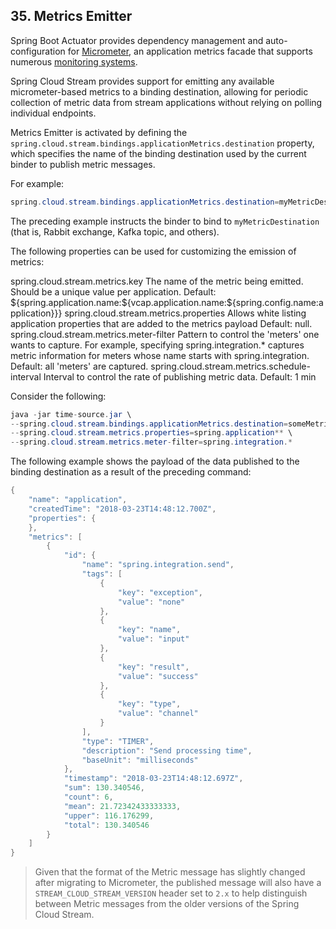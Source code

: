 ## 35. Metrics Emitter

Spring Boot Actuator provides dependency management and auto-configuration for [Micrometer](https://micrometer.io/), an application metrics facade that supports numerous [monitoring systems](https://docs.spring.io/spring-boot/docs/2.0.0.RELEASE/reference/htmlsingle/#production-ready-metrics).

Spring Cloud Stream provides support for emitting any available micrometer-based metrics to a binding destination, allowing for periodic collection of metric data from stream applications without relying on polling individual endpoints.

Metrics Emitter is activated by defining the  `spring.cloud.stream.bindings.applicationMetrics.destination`  property, which specifies the name of the binding destination used by the current binder to publish metric messages.

For example:

```java
spring.cloud.stream.bindings.applicationMetrics.destination=myMetricDestination
```

The preceding example instructs the binder to bind to  `myMetricDestination`  (that is, Rabbit exchange, Kafka topic, and others).

The following properties can be used for customizing the emission of metrics:

spring.cloud.stream.metrics.key The name of the metric being emitted. Should be a unique value per application. Default: ${spring.application.name:${vcap.application.name:${spring.config.name:application}}} spring.cloud.stream.metrics.properties Allows white listing application properties that are added to the metrics payload Default: null. spring.cloud.stream.metrics.meter-filter Pattern to control the 'meters' one wants to capture. For example, specifying spring.integration.* captures metric information for meters whose name starts with spring.integration. Default: all 'meters' are captured. spring.cloud.stream.metrics.schedule-interval Interval to control the rate of publishing metric data. Default: 1 min

Consider the following:

```java
java -jar time-source.jar \
--spring.cloud.stream.bindings.applicationMetrics.destination=someMetrics \
--spring.cloud.stream.metrics.properties=spring.application** \
--spring.cloud.stream.metrics.meter-filter=spring.integration.*
```

The following example shows the payload of the data published to the binding destination as a result of the preceding command:

```java
{
	"name": "application",
	"createdTime": "2018-03-23T14:48:12.700Z",
	"properties": {
	},
	"metrics": [
		{
			"id": {
				"name": "spring.integration.send",
				"tags": [
					{
						"key": "exception",
						"value": "none"
					},
					{
						"key": "name",
						"value": "input"
					},
					{
						"key": "result",
						"value": "success"
					},
					{
						"key": "type",
						"value": "channel"
					}
				],
				"type": "TIMER",
				"description": "Send processing time",
				"baseUnit": "milliseconds"
			},
			"timestamp": "2018-03-23T14:48:12.697Z",
			"sum": 130.340546,
			"count": 6,
			"mean": 21.72342433333333,
			"upper": 116.176299,
			"total": 130.340546
		}
	]
}
```

> Given that the format of the Metric message has slightly changed after migrating to Micrometer, the published message will also have a  `STREAM_CLOUD_STREAM_VERSION`  header set to  `2.x`  to help distinguish between Metric messages from the older versions of the Spring Cloud Stream.

